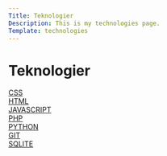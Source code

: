 ```yaml
---
Title: Teknologier
Description: This is my technologies page.
Template: technologies
---
```


Teknologier
==========================

<div class="box grid-width-2">
    <a href="technologies/css">CSS</a>
</div>

<div class="box grid-width-1">
    <a href="technologies/html">HTML</a>
</div>

<div class="box grid-width-1">
    <a href="technologies/javascript">JAVASCRIPT</a>
</div>

<div class="box grid-width-1">
    <a href="technologies/php">PHP</a>
</div>

<div class="box grid-width-1">
    <a href="technologies/python">PYTHON</a>
</div>

<div class="box grid-width-3">
    <a href="technologies/git">GIT</a>
</div>

<div class="box grid-width-3">
    <a href="technologies/sqlite">SQLITE</a>
</div>
